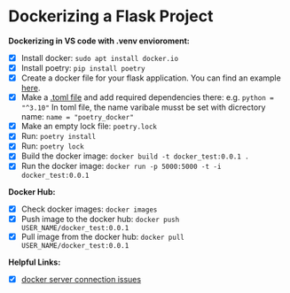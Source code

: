 
# Dockerizing a Flask Project

**Dockerizing in VS code with .venv envioroment:**
- [x] Install docker: `sudo apt install docker.io`
- [x] Install poetry: `pip install poetry`
- [x] Create a docker file for your flask application. You can find an example [here](https://github.com/fatemehsrz/Poetry_Docker/blob/main/Dockerfile).
- [x] Make a [.toml file](https://github.com/fatemehsrz/Poetry_Docker/blob/main/pyproject.toml) and add required dependencies there: e.g. `python = "^3.10"` In toml file, the name varibale musst be set with dicrectory name: `name = "poetry_docker"`
- [x] Make an empty lock file: `poetry.lock`
- [x] Run: `poetry install`
- [x] Run: `poetry lock`
- [x] Build the docker image: `docker build -t docker_test:0.0.1 .`
- [x] Run the docker image: `docker run -p 5000:5000 -t -i docker_test:0.0.1`

**Docker Hub:**

- [x] Check docker images: `docker images`
- [x] Push image to the docker hub: `docker push USER_NAME/docker_test:0.0.1`
- [x] Pull image from the docker hub: `docker pull USER_NAME/docker_test:0.0.1`

**Helpful Links:**
- [x] [docker server connection issues](https://stackoverflow.com/questions/30323224/deploying-a-minimal-flask-app-in-docker-server-connection-issues)
